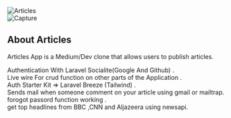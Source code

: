 ![Articles](https://user-images.githubusercontent.com/25201331/216792462-d009f5f7-2d0c-460e-a2de-5e4c2d40e229.JPG)<br/>
![Capture](https://user-images.githubusercontent.com/25201331/216792837-5712a6db-d667-4f88-93e2-3d54d47f1096.JPG)






## About Articles


Articles App is a Medium/Dev clone that allows users to publish articles.

Authentication With Laravel Socialite(Google And Github) .<br/>
Live wire For crud function on other parts of the Application .<br/>
Auth Starter Kit => Laravel Breeze (Tailwind) .<br/>
Sends mail when someone comment on your article using gmail or mailtrap. <br/>
forogot passord function working .<br/>
get top headlines from BBC ,CNN and Aljazeera using newsapi.<br/>

